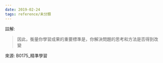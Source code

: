 ```yaml
---
date: 2019-02-24
tags: reference/未分類
---
```


註解: 
>因此，衡量你學習成果的重要標準是，你解決問題的思考和方法是否得到改變

來源: B0175_精準學習


